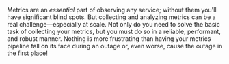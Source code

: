 Metrics are an *essential* part of observing any service; without them you'll have significant blind spots. But collecting and analyzing metrics can be a real challenge—especially at scale. Not only do you need to solve the basic task of collecting your metrics, but you must do so in a reliable, performant, and robust manner. Nothing is more frustrating than having your metrics pipeline fall on its face during an outage or, even worse, cause the outage in the first place!
